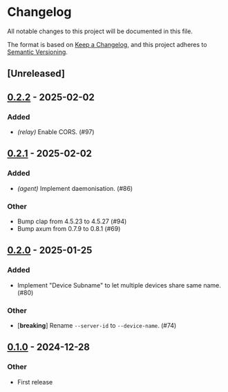# Changelog

All notable changes to this project will be documented in this file.

The format is based on [Keep a Changelog](https://keepachangelog.com/en/1.0.0/),
and this project adheres to [Semantic Versioning](https://semver.org/spec/v2.0.0.html).

## [Unreleased]

## [0.2.2](https://github.com/nasa42/webterm/compare/webterm-relay-v0.2.1...webterm-relay-v0.2.2) - 2025-02-02

### Added

- *(relay)* Enable CORS. (#97)

## [0.2.1](https://github.com/nasa42/webterm/compare/webterm-relay-v0.2.0...webterm-relay-v0.2.1) - 2025-02-02

### Added

- *(agent)* Implement daemonisation. (#86)

### Other

- Bump clap from 4.5.23 to 4.5.27 (#94)
- Bump axum from 0.7.9 to 0.8.1 (#69)

## [0.2.0](https://github.com/nasa42/webterm/compare/webterm-relay-v0.1.0...webterm-relay-v0.2.0) - 2025-01-25

### Added

- Implement "Device Subname" to let multiple devices share same name. (#80)

### Other

- [**breaking**] Rename `--server-id` to `--device-name`. (#74)

## [0.1.0](https://github.com/nasa42/webterm/releases/tag/webterm-relay-v0.1.0) - 2024-12-28

### Other

- First release
